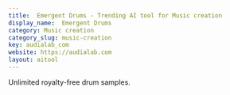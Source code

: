 ```yaml
---
title:  Emergent Drums - Trending AI tool for Music creation
display_name:  Emergent Drums
category: Music creation
category_slug: music-creation
key: audialab_com
website: https://audialab.com
layout: aitool
---
```


Unlimited royalty-free drum samples.
